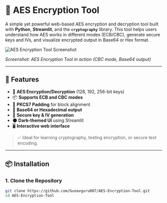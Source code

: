 # 🔐 AES Encryption Tool

A simple yet powerful web-based AES encryption and decryption tool built with **Python**, **Streamlit**, and the **`cryptography`** library. This tool helps users understand how AES works in different modes (ECB/CBC), generate secure keys and IVs, and visualize encrypted output in Base64 or Hex format.

![AES Encryption Tool Screenshot](https://github.com/user-attachments/assets/b1f0a718-ff3b-46a5-96e0-cc04a2c62efd)

*Screenshot: AES Encryption Tool in action (CBC mode, Base64 output)*

---

## 🚀 Features

- 🔐 **AES Encryption/Decryption** (128, 192, 256-bit keys)
- 📦 **Supports ECB and CBC modes**
- 🔁 **PKCS7 Padding** for block alignment
- 🧪 **Base64 or Hexadecimal output**
- 🔐 **Secure key & IV generation**
- 🌑 **Dark-themed UI** using Streamlit
- 🖥️ **Interactive web interface**

> ✅ Ideal for learning cryptography, testing encryption, or secure text encoding.

---

## 📦 Installation

### 1. Clone the Repository

```bash
git clone https://github.com/Gunavguru007/AES-Encryption-Tool.git
cd AES-Encryption-Tool
